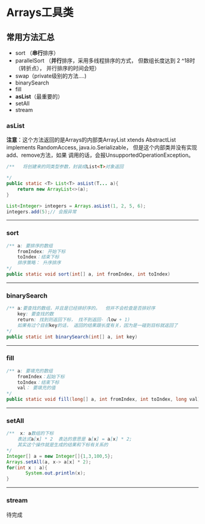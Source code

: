 # Arrays工具类

## 常用方法汇总
- sort （**串行**排序）
- parallelSort （**并行**排序，采用多线程排序的方式， 但数组长度达到 2 ^18时（转折点）， 并行排序的时间会短）
- swap（private级别的方法....)
- binarySearch
- fill
- **asList**（最重要的）
- setAll
- stream



### asList

**注意**：这个方法返回的是Arrays的内部类ArrayList xtends AbstractList<E>    implements RandomAccess, java.io.Serializable，  但是这个内部类并没有实现 add、remove方法，如果 调用的话，会报UnsupportedOperationException。

```java
/**   将创建来的同类型参数，封装成List<T>对象返回

*/
public static <T> List<T> asList(T... a){
    return new ArrayList<>(a);
}

List<Integer> integers = Arrays.asList(1, 2, 5, 6);
integers.add(5);// 会报异常
```

---
### sort

```Java
/** a: 要排序的数组
    fromIndex: 开始下标
    toIndex：结束下标
    排序策略： 升序排序
*/
public static void sort(int[] a, int fromIndex, int toIndex)
```

---

### binarySearch

```Java
/** a:要查找的数组，并且是已经排好序的。  但并不会检查是否排好序
 	key: 要查找的数
 	return: 找到则返回下标， 找不到返回-（low + 1) 
 	如果有过个目前key的话， 返回的结果跟长度有关，因为是一碰到目标就返回了
*/  
public static int binarySearch(int[] a, int key)
```

---

### fill

```java
/** a: 要填充的数组
	fromIndex：起始下标
	toIndex：结束下标
	val： 要填充的值
*/
public static void fill(long[] a, int fromIndex, int toIndex, long val)
```

---

### setAll

```Java
/**  x: a数组的下标
	表达式a[x] * 2  表达的意思是 a[x] = a[x] * 2;
	其实这个操作就是生成的结果和下标有关系的
*/
Integer[] a = new Integer[]{1,3,100,5};
Arrays.setAll(a, x-> a[x] * 2);
for(int x : a){
       System.out.println(x);
}
```



---

### stream

待完成





